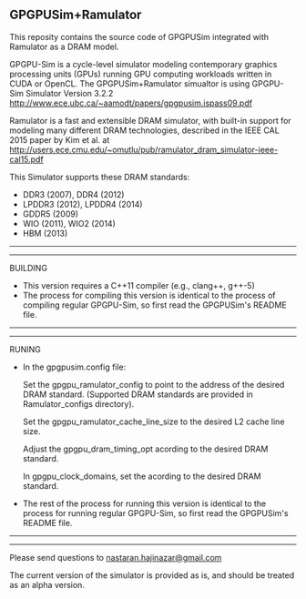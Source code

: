## GPGPUSim+Ramulator

This reposity contains the source code of GPGPUSim integrated with
Ramulator as a DRAM model.

GPGPU-Sim is a cycle-level simulator modeling contemporary graphics processing units (GPUs) running GPU computing workloads written in CUDA or OpenCL. The GPGPUSim+Ramulator simualtor is using GPGPU-Sim Simulator Version 3.2.2
http://www.ece.ubc.ca/~aamodt/papers/gpgpusim.ispass09.pdf

Ramulator is a fast and extensible DRAM simulator, with built-in support for modeling many different DRAM technologies, described in the IEEE CAL 2015 paper by Kim et al. at http://users.ece.cmu.edu/~omutlu/pub/ramulator_dram_simulator-ieee-cal15.pdf


This Simulator supports these DRAM standards:

- DDR3 (2007), DDR4 (2012)
- LPDDR3 (2012), LPDDR4 (2014)
- GDDR5 (2009)
- WIO (2011), WIO2 (2014)
- HBM (2013)
-----------------------------------------------------
-----------------------------------------------------
BUILDING

- This version requires a C++11 compiler (e.g., clang++, g++-5)
- The process for compiling this version is identical to the process of compiling regular GPGPU-Sim, so first read the GPGPUSim's README file.

-----------------------------------------------------
-----------------------------------------------------
RUNING

- In the gpgpusim.config file:

     Set the gpgpu_ramulator_config to point to the address of the desired DRAM standard. (Supported DRAM standards are provided in Ramulator_configs directory).
      
     Set the gpgpu_ramulator_cache_line_size to the desired L2 cache line size.
      
     Adjust the gpgpu_dram_timing_opt acording to the desired DRAM standard.
      
     In gpgpu_clock_domains, set the <DRAM Clock> acording to the desired DRAM standard.

- The rest of the process for running this version is identical to the process for running regular GPGPU-Sim, so first read the GPGPUSim's README file.

------------------------------------------------------
------------------------------------------------------
Please send questions to nastaran.hajinazar@gmail.com

The current version of the simulator is provided as is, and should be treated as an alpha version.
